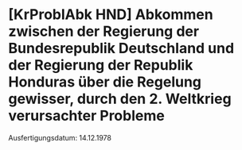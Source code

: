 # [KrProblAbk HND] Abkommen zwischen der Regierung der Bundesrepublik Deutschland und der Regierung der Republik Honduras über die Regelung gewisser, durch den 2. Weltkrieg verursachter Probleme

Ausfertigungsdatum: 14.12.1978

 